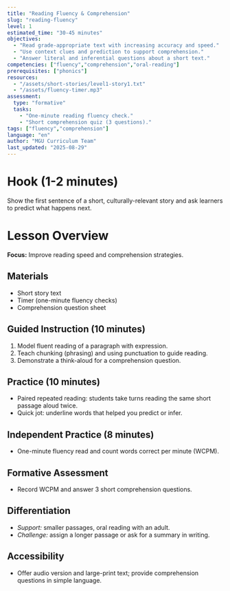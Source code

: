 ```yaml
---
title: "Reading Fluency & Comprehension"
slug: "reading-fluency"
level: 1
estimated_time: "30-45 minutes"
objectives:
  - "Read grade-appropriate text with increasing accuracy and speed."
  - "Use context clues and prediction to support comprehension."
  - "Answer literal and inferential questions about a short text."
competencies: ["fluency","comprehension","oral-reading"]
prerequisites: ["phonics"]
resources:
  - "/assets/short-stories/level1-story1.txt"
  - "/assets/fluency-timer.mp3"
assessment:
  type: "formative"
  tasks:
    - "One-minute reading fluency check."
    - "Short comprehension quiz (3 questions)."
tags: ["fluency","comprehension"]
language: "en"
author: "MGU Curriculum Team"
last_updated: "2025-08-29"
---
```


# Hook (1-2 minutes)
Show the first sentence of a short, culturally-relevant story and ask learners to predict what happens next.

# Lesson Overview
**Focus:** Improve reading speed and comprehension strategies.

## Materials
- Short story text
- Timer (one-minute fluency checks)
- Comprehension question sheet

## Guided Instruction (10 minutes)
1. Model fluent reading of a paragraph with expression.
2. Teach chunking (phrasing) and using punctuation to guide reading.
3. Demonstrate a think-aloud for a comprehension question.

## Practice (10 minutes)
- Paired repeated reading: students take turns reading the same short passage aloud twice.
- Quick jot: underline words that helped you predict or infer.

## Independent Practice (8 minutes)
- One-minute fluency read and count words correct per minute (WCPM).

## Formative Assessment
- Record WCPM and answer 3 short comprehension questions.

## Differentiation
- *Support:* smaller passages, oral reading with an adult.
- *Challenge:* assign a longer passage or ask for a summary in writing.

## Accessibility
- Offer audio version and large-print text; provide comprehension questions in simple language.
